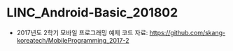# LINC_Android-Basic_201802


- 2017년도 2학기 모바일 프로그래밍 예제 코드 자료: 
https://github.com/skang-koreatech/MobileProgramming_2017-2
